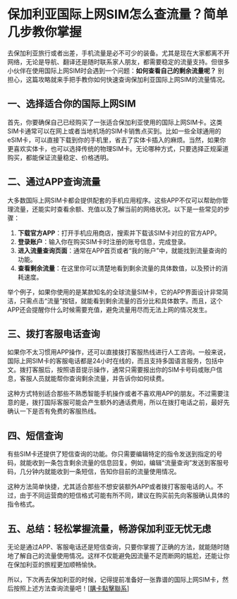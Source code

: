 # 保加利亚国际上网SIM怎么查流量？简单几步教你掌握

去保加利亚旅行或者出差，手机流量是必不可少的装备。尤其是现在大家都离不开网络，无论是导航、翻译还是随时联系家人朋友，都需要稳定的流量支持。但很多小伙伴在使用国际上网SIM时会遇到一个问题：**如何查看自己的剩余流量呢？** 别担心，这篇攻略就来手把手教你如何快速查询保加利亚国际上网SIM的流量情况。

## 一、选择适合你的国际上网SIM

首先，你要确保自己已经购买了一张适合保加利亚使用的国际上网SIM卡。这类SIM卡通常可以在网上或者当地机场的SIM卡销售点买到。比如一些全球通用的eSIM卡，可以直接下载到你的手机里，省去了实体卡插入的麻烦。当然，如果你更喜欢实体卡，也可以选择传统的物理SIM卡。无论哪种方式，只要选择正规渠道购买，都能保证流量稳定、价格透明。

## 二、通过APP查询流量

大多数国际上网SIM卡都会提供配套的手机应用程序。这些APP不仅可以帮助你管理流量，还能实时查看余额、充值以及了解当前的网络状况。以下是一些常见的步骤：

1. **下载官方APP**：打开手机应用商店，搜索并下载该SIM卡对应的官方APP。
2. **登录账户**：输入你在购买SIM卡时注册的账号信息，完成登录。
3. **进入流量查询页面**：通常在APP首页或者“我的账户”中，就能找到流量查询的功能。
4. **查看剩余流量**：在这里你可以清楚地看到剩余流量的具体数值，以及预计的消耗速度。

举个例子，如果你使用的是某款知名的全球流量SIM卡，它的APP界面设计非常简洁，只需点击“流量”按钮，就能看到剩余流量的百分比和具体数字。而且，这个APP还会提醒你什么时候需要充值，避免流量用尽而无法上网的情况发生。

## 三、拨打客服电话查询

如果你不太习惯用APP操作，还可以直接拨打客服热线进行人工咨询。一般来说，国际上网SIM卡的客服电话都是24小时在线的，而且支持多国语言服务，包括中文。拨打客服后，按照语音提示操作，通常只需要报出你的SIM卡号码或账户信息，客服人员就能帮你查询剩余流量，并告诉你如何续费。

这种方式特别适合那些不熟悉智能手机操作或者不喜欢用APP的朋友。不过需要注意的是，拨打国际客服可能会产生额外的通话费用，所以在拨打电话之前，最好先确认一下是否有免费的客服热线。

## 四、短信查询

有些SIM卡还提供了短信查询的功能。你只需要编辑特定的指令发送到指定的号码，就能收到一条包含剩余流量的信息回复。例如，编辑“流量查询”发送到客服号码，几分钟内就能收到一条短信，告知你目前的流量使用情况。

这种方法简单快捷，尤其适合那些不想安装额外APP或者拨打客服电话的人。不过，由于不同运营商的短信格式可能有所不同，建议在购买前先向客服确认具体的指令格式。

## 五、总结：轻松掌握流量，畅游保加利亚无忧无虑

无论是通过APP、客服电话还是短信查询，只要你掌握了正确的方法，就能随时随地了解自己的流量使用情况。这样不仅能避免因流量不足而断网的尴尬，还能让你在保加利亚的旅程更加顺畅愉快。

所以，下次再去保加利亚的时候，记得提前准备好一张靠谱的国际上网SIM卡，然后按照上述方法查询流量吧！[[購卡點擊聯系](https://t.me/s/esim1088)]